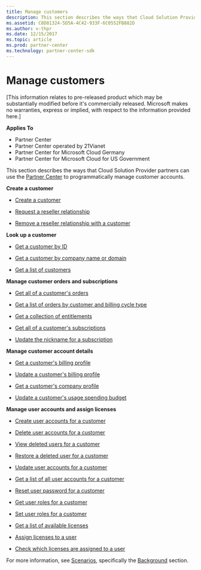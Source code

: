 ```yaml
---
title: Manage customers
description: This section describes the ways that Cloud Solution Provider partners can use the Partner Center to programmatically manage customer accounts.
ms.assetid: C8D81324-5D5A-4C42-933F-6C0552FB882D
ms.author: v-thpr
ms.date: 12/15/2017
ms.topic: article
ms.prod: partner-center
ms.technology: partner-center-sdk
---
```


# Manage customers

[This information relates to pre-released product which may be substantially modified before it's commercially released. Microsoft makes no warranties, express or implied, with respect to the information provided here.]

**Applies To**

-   Partner Center
-   Partner Center operated by 21Vianet
-   Partner Center for Microsoft Cloud Germany
-   Partner Center for Microsoft Cloud for US Government

This section describes the ways that Cloud Solution Provider partners can use the [Partner Center](index.md) to programmatically manage customer accounts.

**Create a customer**

-   [Create a customer](create-a-customer.md)

-   [Request a reseller relationship](request-reseller-relationship.md) 

-   [Remove a reseller relationship with a customer](remove-a-reseller-relationship-with-a-customer.md) 

**Look up a customer**

-   [Get a customer by ID](get-a-customer-by-id.md)

-   [Get a customer by company name or domain](get-a-customer-by-name.md)

-   [Get a list of customers](get-a-list-of-customers.md)

**Manage customer orders and subscriptions**

-   [Get all of a customer's orders](get-all-of-a-customer-s-orders.md)

-   [Get a list of orders by customer and billing cycle type](get-a-list-of-orders-by-customer-and-billing-cycle-type.md) 

-   [Get a collection of entitlements](get-a-collection-of-entitlements.md)

-   [Get all of a customer's subscriptions](get-all-of-a-customer-s-subscriptions.md)

-   [Update the nickname for a subscription](update-the-nickname-for-a-subscription.md)

**Manage customer account details**

-   [Get a customer's billing profile](get-all-of-a-customer-s-billing-profiles.md)

-   [Update a customer's billing profile](update-a-customer-s-billing-profile.md)

-   [Get a customer's company profile](get-a-customer-s-company-profile.md)   

-   [Update a customer's usage spending budget](update-a-customer-s-usage-spending-budget.md)   

**Manage user accounts and assign licenses**

-   [Create user accounts for a customer](create-user-accounts-for-a-customer.md)

-   [Delete user accounts for a customer](delete-user-accounts-for-a-customer.md)

-   [View deleted users for a customer](view-a-deleted-user.md)

-   [Restore a deleted user for a customer](restore-a-user-for-a-customer.md)

-   [Update user accounts for a customer](update-user-accounts-for-a-customer.md)

-   [Get a list of all user accounts for a customer](get-a-list-of-all-user-accounts-for-a-customer.md)

-   [Reset user password for a customer](reset-user-password-for-a-customer.md)

-   [Get user roles for a customer](get-user-roles-for-a-customer.md)

-   [Set user roles for a customer](set-user-roles-for-a-customer.md)

-   [Get a list of available licenses](get-a-list-of-available-licenses.md)

-   [Assign licenses to a user](assign-licenses-to-a-user.md)

-   [Check which licenses are assigned to a user](check-which-licenses-are-assigned-to-a-user.md) 

For more information, see [Scenarios](scenarios.md), specifically the [Background](scenarios.md#background) section.

 

 




